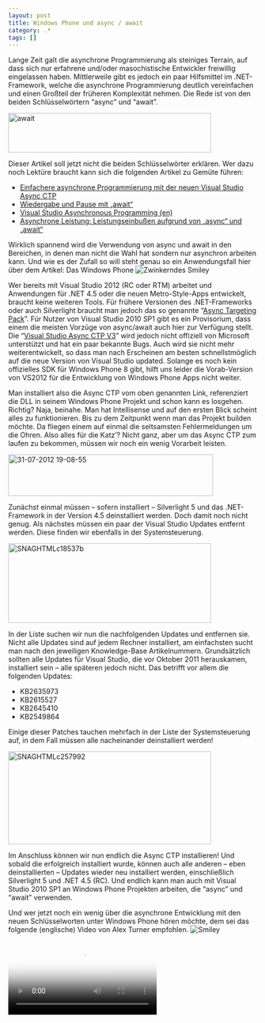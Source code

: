 ```yaml
---
layout: post
title: Windows Phone und async / await
category: .*
tags: []
---
```

<p>Lange Zeit galt die asynchrone Programmierung als steiniges Terrain, auf dass sich nur erfahrene und/oder masochistische Entwickler freiwillig eingelassen haben. Mittlerweile gibt es jedoch ein paar Hilfsmittel im .NET-Framework, welche die asynchrone Programmierung deutlich vereinfachen und einen Großteil der früheren Komplexität nehmen. Die Rede ist von den beiden Schlüsselwörtern “async” und “await”.</p>  <p><img style="background-image: none; border-bottom: 0px; border-left: 0px; padding-left: 0px; padding-right: 0px; display: inline; border-top: 0px; border-right: 0px; padding-top: 0px" title="await" border="0" alt="await" src="http://anheledirwp.blob.core.windows.net/wordpress/2012/08/await.png" width="410" height="80" /></p>  <p>Dieser Artikel soll jetzt nicht die beiden Schlüsselwörter erklären. Wer dazu noch Lektüre braucht kann sich die folgenden Artikel zu Gemüte führen:</p>  <ul>   <li><a href="http://msdn.microsoft.com/de-de/magazine/hh456401.aspx">Einfachere asynchrone Programmierung mit der neuen Visual Studio Async CTP</a> </li>    <li><a href="http://msdn.microsoft.com/de-de/magazine/hh456403.aspx">Wiedergabe und Pause mit „await“</a> </li>    <li><a href="http://msdn.microsoft.com/de-DE/async">Visual Studio Asynchronous Programming (en)</a> </li>    <li><a href="http://msdn.microsoft.com/de-de/magazine/hh456402.aspx">Asynchrone Leistung: Leistungseinbußen aufgrund von „async“ und „await“</a> </li> </ul>  <p>Wirklich spannend wird die Verwendung von async und await in den Bereichen, in denen man nicht die Wahl hat sondern nur asynchron arbeiten kann. Und wie es der Zufall so will steht genau so ein Anwendungsfall hier über dem Artikel: Das Windows Phone <img style="border-bottom-style: none; border-left-style: none; border-top-style: none; border-right-style: none" class="wlEmoticon wlEmoticon-winkingsmile" alt="Zwinkerndes Smiley" src="http://anheledirwp.blob.core.windows.net/wordpress/2012/08/wlEmoticon-winkingsmile.png" /></p>  <p>Wer bereits mit Visual Studio 2012 (RC oder RTM) arbeitet und Anwendungen für .NET 4.5 oder die neuen Metro-Style-Apps entwickelt, braucht keine weiteren Tools. Für frühere Versionen des .NET-Frameworks oder auch Silverlight braucht man jedoch das so genannte “<a href="http://www.microsoft.com/en-us/download/details.aspx?id=29576">Async Targeting Pack</a>”. Für Nutzer von Visual Studio 2010 SP1 gibt es ein Provisorium, dass einem die meisten Vorzüge von async/await auch hier zur Verfügung stellt. Die “<a href="http://www.microsoft.com/en-us/download/details.aspx?displaylang=en&amp;id=9983">Visual Studio Async CTP V3</a>” wird jedoch nicht offiziell von Microsoft unterstützt und hat ein paar bekannte Bugs. Auch wird sie nicht mehr weiterentwickelt, so dass man nach Erscheinen am besten schnellstmöglich auf die neue Version von Visual Studio updated. Solange es noch kein offizielles SDK für Windows Phone 8 gibt, hilft uns leider die Vorab-Version von VS2012 für die Entwicklung von Windows Phone Apps nicht weiter.</p>  <p>Man installiert also die Async CTP vom oben genannten Link, referenziert die DLL in seinem Windows Phone Projekt und schon kann es losgehen. Richtig? Naja, beinahe. Man hat Intellisense und auf den ersten Blick scheint alles zu funktionieren. Bis zu dem Zeitpunkt wenn man das Projekt builden möchte. Da fliegen einem auf einmal die seltsamsten Fehlermeldungen um die Ohren. Also alles für die Katz’? Nicht ganz, aber um das Async CTP zum laufen zu bekommen, müssen wir noch ein wenig Vorarbeit leisten.</p>  <p><a href="http://static.gordon-breuer.de/img/b1498c538e04_12599/31-07-2012-19-08-55.png"><img style="background-image: none; border-right-width: 0px; padding-left: 0px; padding-right: 0px; display: inline; border-top-width: 0px; border-bottom-width: 0px; border-left-width: 0px; padding-top: 0px" title="31-07-2012 19-08-55" border="0" alt="31-07-2012 19-08-55" src="http://anheledirwp.blob.core.windows.net/wordpress/2012/08/31-07-2012-19-08-55_thumb.png" width="414" height="84" /></a></p>  <p>Zunächst einmal müssen – sofern installiert – Silverlight 5 und das .NET-Framework in der Version 4.5 deinstalliert werden. Doch damit noch nicht genug. Als nächstes müssen ein paar der Visual Studio Updates entfernt werden. Diese finden wir ebenfalls in der Systemsteuerung.</p>  <p><a href="http://static.gordon-breuer.de/img/b1498c538e04_12599/SNAGHTMLc18537b.png"><img style="background-image: none; border-right-width: 0px; padding-left: 0px; padding-right: 0px; display: inline; border-top-width: 0px; border-bottom-width: 0px; border-left-width: 0px; padding-top: 0px" title="SNAGHTMLc18537b" border="0" alt="SNAGHTMLc18537b" src="http://anheledirwp.blob.core.windows.net/wordpress/2012/08/SNAGHTMLc18537b_thumb.png" width="410" height="161" /></a></p>  <p>In der Liste suchen wir nun die nachfolgenden Updates und entfernen sie. Nicht alle Updates sind auf jedem Rechner installiert, am einfachsten sucht man nach den jeweiligen Knowledge-Base Artikelnummern. Grundsätzlich sollten alle Updates für Visual Studio, die vor Oktober 2011 herauskamen, installiert sein – alle späteren jedoch nicht. Das betrifft vor allem die folgenden Updates:</p>  <ul>   <li>KB2635973 </li>    <li>KB2615527 </li>    <li>KB2645410 </li>    <li>KB2549864 </li> </ul>  <p>Einige dieser Patches tauchen mehrfach in der Liste der Systemsteuerung auf, in dem Fall müssen alle nacheinander deinstalliert werden!</p>  <p><a href="http://static.gordon-breuer.de/img/b1498c538e04_12599/SNAGHTMLc257992.png"><img style="background-image: none; border-right-width: 0px; padding-left: 0px; padding-right: 0px; display: inline; border-top-width: 0px; border-bottom-width: 0px; border-left-width: 0px; padding-top: 0px" title="SNAGHTMLc257992" border="0" alt="SNAGHTMLc257992" src="http://anheledirwp.blob.core.windows.net/wordpress/2012/08/SNAGHTMLc257992_thumb.png" width="410" height="188" /></a></p>  <p>Im Anschluss können wir nun endlich die Async CTP installieren! Und sobald die erfolgreich installiert wurde, können auch alle anderen – eben deinstallierten – Updates wieder neu installiert werden, einschließlich Silverlight 5 und .NET 4.5 (RC). Und endlich kann man auch mit Visual Studio 2010 SP1 an Windows Phone Projekten arbeiten, die “async” und “await” verwenden. </p>  <p>Und wer jetzt noch ein wenig über die asynchrone Entwicklung mit den neuen Schlüsselworten unter Windows Phone hören möchte, dem sei das folgende (englische) Video von Alex Turner empfohlen. <img style="border-bottom-style: none; border-left-style: none; border-top-style: none; border-right-style: none" class="wlEmoticon wlEmoticon-smile" alt="Smiley" src="http://anheledirwp.blob.core.windows.net/wordpress/2012/08/wlEmoticon-smile.png" /></p> <video controls poster="http://ak.channel9.msdn.com/ch9/e605/9cc5b6da-7ad6-44da-8683-9eb8011ce605/AlexTurnerAsyncCTPRefresh_512_ch9.jpg"><source type="video/mp4" src="http://ak.channel9.msdn.com/ch9/e605/9cc5b6da-7ad6-44da-8683-9eb8011ce605/AlexTurnerAsyncCTPRefresh_low_ch9.mp4" /><object type="application/x-silverlight-2" data="data:application/x-silverlight-2," width="512" height="288"> 		<param name="minRuntimeVersion" value="5.0.61118.0" /> 		<param name="source" value="http://channel9.msdn.com/scripts/Channel9.xap?v=1.15" /> 		<param name="initParams" value="mediaurl=http://smooth.ch9.ms/ch9/e605/9cc5b6da-7ad6-44da-8683-9eb8011ce605/AlexTurnerAsyncCTPRefresh.ism/manifest,thumbnail=http://ak.channel9.msdn.com/ch9/e605/9cc5b6da-7ad6-44da-8683-9eb8011ce605/AlexTurnerAsyncCTPRefresh_512_ch9.jpg,deliverymethod=adaptivestreaming,autoplay=false,entryid=9cc5b6da7ad644da86839eb8011ce605" /> 	</object></video>
